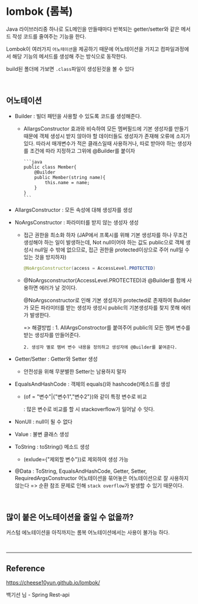# lombok (롬복)

Java 라이브러리중 하나로 도L메인을 만들때마다 반복되는 getter/setter와 같은 메서드 작성 코드를 줄여주는 기능을 한다.

Lombok이 여러가지 `어노테이션`을 제공하기 때문에 어노테이션을 가지고 컴파일과정에서 해당 기능의 메서드를 생성해 주는 방식으로 동작한다.

build된 폴더에 가보면 `.class`파일이 생성된것을 볼 수 있다

<br>

## 어노테이션

- Builder : 빌더 패턴을 사용할 수 있도록 코드를 생성해준다.

  - AllargsConstructor 효과와 비슥하여 모든 멤버필드에 기본 생성자를 만들기 때문에 객체 생성시 받지 않아야 할 데이터들도 생성자가 존재해 오류에 소지가 있다.
    따라서 매개변수가 적은 클래스일때 사용하거나, 따로 받아야 하는 생성자를 조건에 따라 지정하고 그위에 @Builder를 붙이자

        ```java
        public class Member{
            @Builder
            public Member(string name){
                this.name = name;
            }
        }
        ```

- AllargsConstructor : 모든 속성에 대해 생성자를 생성
- NoArgsConstructor : 파라미터를 받지 않는 생성자 생성

  - 접근 권한을 최소화 하자 (JAP에서 프록시를 위해 기본 생성자를 하나 무조건 생성해야 하는 일이 발생하는데, Not null이어야 하는 값도 public으로 객체 생성시 null일 수 밖에 없으므로, 접근 권한을 protected이상으로 주어 null일 수 있는 것을 방지하자)

    ```java
    @NoArgsConstructor(access = AccessLevel.PROTECTED)
    ```

  - @NoArgsconstructor(AccessLevel.PROTECTED)과 @Builder를 함께 사용하면 에러가 날 것이다.

    @NoArgsconstructor로 인해 기본 생성자가 protected로 존재하여 Builder가 모든 파라미터를 받는 생성자 생성시 public의 기본생성자를 찾지 못해 에러가 발생한다.

    => 해결방법 : 1. AllArgsConstroctor를 붙여주어 public의 모든 멤버 변수를 받는 생성자를 만들어준다.

        2. 생성자 별로 멤버 변수 내용을 정의하고 생성자에 @Builder를 붙여준다.

- Getter/Setter : Getter와 Setter 생성

  - 안전성을 위해 무분별한 Setter는 남용하지 말자

- EqualsAndHashCode : 객체의 equals()와 hashcode()메소드를 생성

  - (of = "변수"|{"변수1","변수2"})와 같이 특정 변수로 비교

    : 많은 변수로 비교를 할 시 stackoverflow가 일어날 수 잇다.

- NonUll : null이 될 수 없다
- Value : 불변 클래스 생성
- ToString : toString() 메소드 생성

  - (exlude={"제외할 변수"})로 제외하여 생성 가능

- @Data : ToString, EqualsAndHashCode, Getter, Setter, RequiredArgsConstructor 어노테이션을 묶어놓은 어노테이션으로 잘 사용하지 않는다 => 순환 참조 문제로 인해 `stack overflow`가 발생할 수 있기 때문이다.

<br>

## 많이 붙은 어노테이션을 줄일 수 없을까?

커스텀 에노테이션을 아직까지는 롬복 어노테이션에서는 사용이 불가능 하다.

<br>

---

## Reference

https://cheese10yun.github.io/lombok/

백기선 님 - Spring Rest-api
